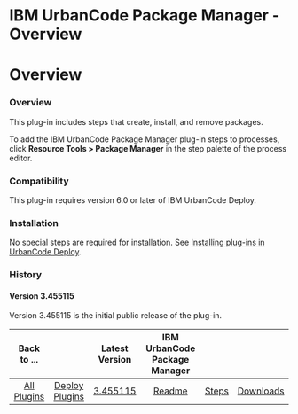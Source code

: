 
IBM UrbanCode Package Manager - Overview
========================================

# Overview


### Overview




This plug-in includes steps that create, install, and remove packages.

To add the IBM UrbanCode Package Manager plug-in steps to processes, click **Resource Tools > Package Manager** in the step palette of the process editor.

### Compatibility

This plug-in requires version 6.0 or later of IBM UrbanCode Deploy.

### Installation

No special steps are required for installation. See [Installing plug-ins in UrbanCode Deploy](https://community.ibm.com/community/user/wasdevops/blogs/laurel-dickson-bull1/2022/06/13/install-plugins "Installing plug-ins in UrbanCode Deploy").

### History

#### Version 3.455115

Version 3.455115 is the initial public release of the plug-in.



|Back to ...||Latest Version|IBM UrbanCode Package Manager |||
| :---: | :---: | :---: | :---: | :---: | :---: |
|[All Plugins](../../index.md)|[Deploy Plugins](../README.md)|[3.455115](https://raw.githubusercontent.com/UrbanCode/IBM-UCD-PLUGINS/main/files/UrbanCodePackageManager/Urbancode_Package_Manager-3.455115.zip)|[Readme](README.md)|[Steps](steps.md)|[Downloads](downloads.md)|
